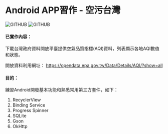 # Android APP習作 - 空污台灣
![GITHUB](https://github.com/mingmintang/experiment-air_pollution_taiwan/blob/master/screenshot/AirPollutionTaiwan_v1.0-debug_cap1.png "APP截圖1")
![GITHUB](https://github.com/mingmintang/experiment-air_pollution_taiwan/blob/master/screenshot/AirPollutionTaiwan_v1.0-debug_cap2.png "APP截圖2")

#### 已實作內容：
下載台灣政府資料開放平臺提供空氣品質指標(AQI)資料，列表顯示各地AQI數值和狀態。

開放資料利用網址：
https://opendata.epa.gov.tw/Data/Details/AQI/?show=all

#### 目的：
練習Android開發基本功能和熟悉常用第三方套件，如下：
1.  RecyclerView
2.  Binding Service
3.  Progress Spinner
4.  SQLite
5.  Gson
6.  OkHttp
